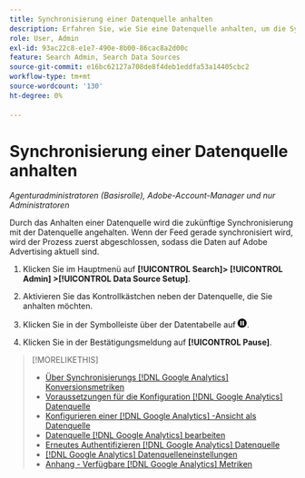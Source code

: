 ```yaml
---
title: Synchronisierung einer Datenquelle anhalten
description: Erfahren Sie, wie Sie eine Datenquelle anhalten, um die Synchronisierung zu stoppen.
role: User, Admin
exl-id: 93ac22c8-e1e7-490e-8b00-86cac8a2d00c
feature: Search Admin, Search Data Sources
source-git-commit: e16bc62127a708de8f4deb1eddfa53a14405cbc2
workflow-type: tm+mt
source-wordcount: '130'
ht-degree: 0%

---
```


# Synchronisierung einer Datenquelle anhalten

*Agenturadministratoren (Basisrolle), Adobe-Account-Manager und nur Administratoren*

Durch das Anhalten einer Datenquelle wird die zukünftige Synchronisierung mit der Datenquelle angehalten. Wenn der Feed gerade synchronisiert wird, wird der Prozess zuerst abgeschlossen, sodass die Daten auf Adobe Advertising aktuell sind.

1. Klicken Sie im Hauptmenü auf **[!UICONTROL Search]> [!UICONTROL Admin] >[!UICONTROL Data Source Setup]**.

1. Aktivieren Sie das Kontrollkästchen neben der Datenquelle, die Sie anhalten möchten.

1. Klicken Sie in der Symbolleiste über der Datentabelle auf ![Pause](/help/search-social-commerce/assets/pause.png "Pause").

1. Klicken Sie in der Bestätigungsmeldung auf **[!UICONTROL Pause]**.

>[!MORELIKETHIS]
>
>* [Über Synchronisierungs [!DNL Google Analytics] Konversionsmetriken](data-source-about.md)
>* [Voraussetzungen für die Konfiguration  [!DNL Google Analytics]  Datenquelle](data-source-prerequisites.md)
>* [Konfigurieren einer  [!DNL Google Analytics] -Ansicht als Datenquelle](data-source-configure.md)
>* [Datenquelle  [!DNL Google Analytics] bearbeiten](data-source-edit.md)
>* [Erneutes Authentifizieren  [!DNL Google Analytics]  Datenquelle](data-source-reauthenticate.md)
>* [[!DNL Google Analytics] Datenquelleneinstellungen](data-source-settings.md)
>* [Anhang - Verfügbare  [!DNL Google Analytics] Metriken](data-source-ga-metrics.md)
